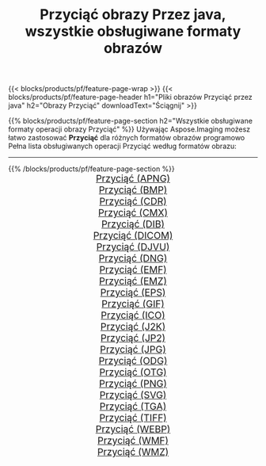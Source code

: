 ﻿---
title: Przyciąć obrazy Przez java, wszystkie obsługiwane formaty obrazów 
weight: 3920
url: /pl/java/crop 
lang: pl
langdirlevel: 2
locales: zh-hans,ja,it,ru,de,es,fr,nl,id,lt,pl,pt,vi,tr,ko,zh-hant,ar,hi,th,sv,cs,uk,he
description: Używając Aspose.Imaging możesz łatwo Przyciąć obrazy Via java
---

{{< blocks/products/pf/feature-page-wrap >}}
{{< blocks/products/pf/feature-page-header h1="Pliki obrazów Przyciąć przez java" h2="Obrazy Przyciąć" downloadText="Ściągnij" >}}


{{% blocks/products/pf/feature-page-section  h2="Wszystkie obsługiwane formaty operacji obrazy Przyciąć" %}}
Używając Aspose.Imaging możesz łatwo zastosować **Przyciąć** dla różnych formatów obrazów programowo
<br/>
Pełna lista obsługiwanych operacji Przyciąć według formatów obrazu:
<hr/>
{{% /blocks/products/pf/feature-page-section %}}
<div class="container-fluid productfamilypage bg-gray">
    <div class="convertypes bg-gray agp-content section">
        <div class="container">
		<div class="row other-converters" style="gap: 10px;font-size: 19px;text-align:center;">
		    <div class='col-md-2 other-converter remove-lp remove-rp'><a href="/imaging/pl/java/crop/apng" style="padding:15px;">Przyciąć (APNG)</a></div><div class='col-md-2 other-converter remove-lp remove-rp'><a href="/imaging/pl/java/crop/bmp" style="padding:15px;">Przyciąć (BMP)</a></div><div class='col-md-2 other-converter remove-lp remove-rp'><a href="/imaging/pl/java/crop/cdr" style="padding:15px;">Przyciąć (CDR)</a></div><div class='col-md-2 other-converter remove-lp remove-rp'><a href="/imaging/pl/java/crop/cmx" style="padding:15px;">Przyciąć (CMX)</a></div><div class='col-md-2 other-converter remove-lp remove-rp'><a href="/imaging/pl/java/crop/dib" style="padding:15px;">Przyciąć (DIB)</a></div><div class='col-md-2 other-converter remove-lp remove-rp'><a href="/imaging/pl/java/crop/dicom" style="padding:15px;">Przyciąć (DICOM)</a></div><div class='col-md-2 other-converter remove-lp remove-rp'><a href="/imaging/pl/java/crop/djvu" style="padding:15px;">Przyciąć (DJVU)</a></div><div class='col-md-2 other-converter remove-lp remove-rp'><a href="/imaging/pl/java/crop/dng" style="padding:15px;">Przyciąć (DNG)</a></div><div class='col-md-2 other-converter remove-lp remove-rp'><a href="/imaging/pl/java/crop/emf" style="padding:15px;">Przyciąć (EMF)</a></div><div class='col-md-2 other-converter remove-lp remove-rp'><a href="/imaging/pl/java/crop/emz" style="padding:15px;">Przyciąć (EMZ)</a></div><div class='col-md-2 other-converter remove-lp remove-rp'><a href="/imaging/pl/java/crop/eps" style="padding:15px;">Przyciąć (EPS)</a></div><div class='col-md-2 other-converter remove-lp remove-rp'><a href="/imaging/pl/java/crop/gif" style="padding:15px;">Przyciąć (GIF)</a></div><div class='col-md-2 other-converter remove-lp remove-rp'><a href="/imaging/pl/java/crop/ico" style="padding:15px;">Przyciąć (ICO)</a></div><div class='col-md-2 other-converter remove-lp remove-rp'><a href="/imaging/pl/java/crop/j2k" style="padding:15px;">Przyciąć (J2K)</a></div><div class='col-md-2 other-converter remove-lp remove-rp'><a href="/imaging/pl/java/crop/jp2" style="padding:15px;">Przyciąć (JP2)</a></div><div class='col-md-2 other-converter remove-lp remove-rp'><a href="/imaging/pl/java/crop/jpg" style="padding:15px;">Przyciąć (JPG)</a></div><div class='col-md-2 other-converter remove-lp remove-rp'><a href="/imaging/pl/java/crop/odg" style="padding:15px;">Przyciąć (ODG)</a></div><div class='col-md-2 other-converter remove-lp remove-rp'><a href="/imaging/pl/java/crop/otg" style="padding:15px;">Przyciąć (OTG)</a></div><div class='col-md-2 other-converter remove-lp remove-rp'><a href="/imaging/pl/java/crop/png" style="padding:15px;">Przyciąć (PNG)</a></div><div class='col-md-2 other-converter remove-lp remove-rp'><a href="/imaging/pl/java/crop/svg" style="padding:15px;">Przyciąć (SVG)</a></div><div class='col-md-2 other-converter remove-lp remove-rp'><a href="/imaging/pl/java/crop/tga" style="padding:15px;">Przyciąć (TGA)</a></div><div class='col-md-2 other-converter remove-lp remove-rp'><a href="/imaging/pl/java/crop/tiff" style="padding:15px;">Przyciąć (TIFF)</a></div><div class='col-md-2 other-converter remove-lp remove-rp'><a href="/imaging/pl/java/crop/webp" style="padding:15px;">Przyciąć (WEBP)</a></div><div class='col-md-2 other-converter remove-lp remove-rp'><a href="/imaging/pl/java/crop/wmf" style="padding:15px;">Przyciąć (WMF)</a></div><div class='col-md-2 other-converter remove-lp remove-rp'><a href="/imaging/pl/java/crop/wmz" style="padding:15px;">Przyciąć (WMZ)</a></div>
                </div>
        </div>
    </div>
</div>
<br/>
